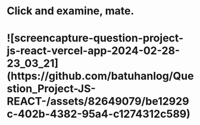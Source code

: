 <h1>Click and examine, mate.<h1/>
![screencapture-question-project-js-react-vercel-app-2024-02-28-23_03_21](https://github.com/batuhanlog/Question_Project-JS-REACT-/assets/82649079/be12929c-402b-4382-95a4-c1274312c589)
